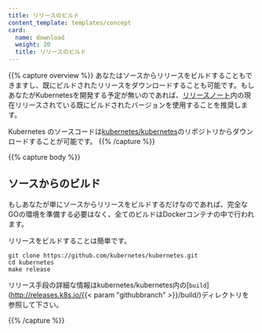 ```yaml
---
title: リリースのビルド
content_template: templates/concept
card:
  name: download
  weight: 20
  title: リリースのビルド
---
```

{{% capture overview %}}
あなたはソースからリリースをビルドすることもできますし、既にビルドされたリリースをダウンロードすることも可能です。もしあなたがKubernetesを開発する予定が無いのであれば、[リリースノート](/docs/setup/release/notes/)内の現在リリースされている既にビルドされたバージョンを使用することを推奨します。

Kubernetes のソースコードは[kubernetes/kubernetes](https://github.com/kubernetes/kubernetes)のリポジトリからダウンロードすることが可能です。
{{% /capture %}}

{{% capture body %}}
## ソースからのビルド

もしあなたが単にソースからリリースをビルドするだけなのであれば、完全なGOの環境を準備する必要はなく、全てのビルドはDockerコンテナの中で行われます。

リリースをビルドすることは簡単です。

```shell
git clone https://github.com/kubernetes/kubernetes.git
cd kubernetes
make release
```

リリース手段の詳細な情報はkubernetes/kubernetes内の[`build`](http://releases.k8s.io/{{< param "githubbranch" >}}/build/)ディレクトリを参照して下さい。

{{% /capture %}}
